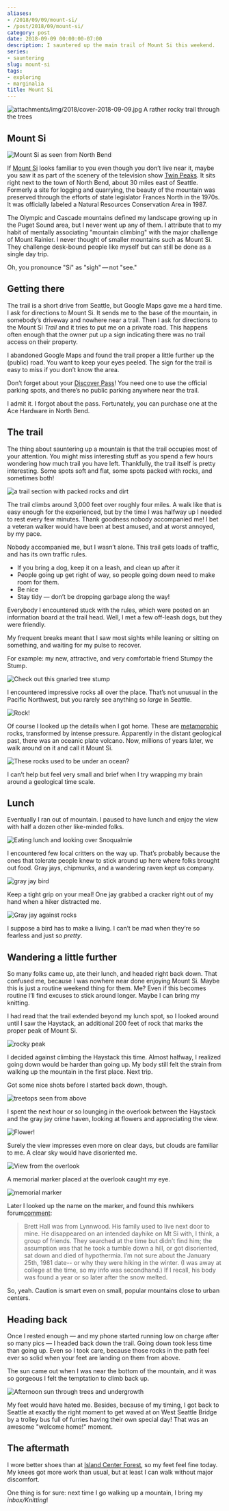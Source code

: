 ```yaml
---
aliases:
- /2018/09/09/mount-si/
- /post/2018/09/mount-si/
category: post
date: 2018-09-09 00:00:00-07:00
description: I sauntered up the main trail of Mount Si this weekend.
series:
- sauntering
slug: mount-si
tags:
- exploring
- marginalia
title: Mount Si
---
```


![attachments/img/2018/cover-2018-09-09.jpg](../../../attachments/img/2018/cover-2018-09-09.jpg)
A rather rocky trail through the trees

## Mount Si

![Mount Si as seen from North Bend](attachments/img/2018/mt-si.jpg)

If [Mount Si](https://www.wta.org/go-hiking/hikes/mount-si) looks familiar to you even though you don’t live near it, maybe you saw it as part of the scenery of the television show [Twin Peaks](https://en.wikipedia.org/wiki/Twin_Peaks). It sits right next to the town of North Bend, about 30 miles east of Seattle. Formerly a site for logging and quarrying, the beauty of the mountain was preserved through the efforts of state legislator Frances North in the 1970s. It was officially labeled a Natural Resources Conservation Area in 1987.

The Olympic and Cascade mountains defined my landscape growing up in the Puget Sound area, but I never went up any of them. I attribute that to my habit of mentally associating "mountain climbing" with the major challenge of Mount Rainier. I never thought of smaller mountains such as Mount Si. They challenge desk-bound people like myself but can still be done as a single day trip.

Oh, you pronounce "Si" as "sigh" — not "see."

## Getting there

The trail is a short drive from Seattle, but Google Maps gave me a hard time. I ask for directions to Mount Si. It sends me to the base of the mountain, in somebody’s driveway and nowhere near a trail. Then I ask for directions to the Mount Si *Trail* and it tries to put me on a private road. This happens often enough that the owner put up a sign indicating there was no trail access on their property.

I abandoned Google Maps and found the trail proper a little further up the (public) road. You want to keep your eyes peeled. The sign for the trail is easy to miss if you don’t know the area.

Don’t forget about your [Discover Pass](http://discoverpass.wa.gov/)! You need one to use the official parking spots, and there’s no public parking anywhere near the trail.

I admit it. I forgot about the pass. Fortunately, you can purchase one at the Ace Hardware in North Bend.

## The trail

The thing about sauntering up a mountain is that the trail occupies most of your attention. You might miss interesting stuff as you spend a few hours wondering how much trail you have left. Thankfully, the trail itself is pretty interesting. Some spots soft and flat, some spots packed with rocks, and sometimes both!

![a trail section with packed rocks and dirt](attachments/img/2018/trail.jpg)

The trail climbs around 3,000 feet over roughly four miles. A walk like that is easy enough for the experienced, but by the time I was halfway up I needed to rest every few minutes. Thank goodness nobody accompanied me! I bet a veteran walker would have been at best amused, and at worst annoyed, by my pace.

Nobody accompanied me, but I wasn’t alone. This trail gets loads of traffic, and has its own traffic rules.

* If you bring a dog, keep it on a leash, and clean up after it
* People going up get right of way, so people going down need to make   room for them.
* Be nice
* Stay tidy — don’t be dropping garbage along the way!

Everybody I encountered stuck with the rules, which were posted on an information board at the trail head. Well, I met a few off-leash dogs, but they were friendly.

My frequent breaks meant that I saw most sights while leaning or sitting on something, and waiting for my pulse to recover.

For example: my new, attractive, and very comfortable friend Stumpy the Stump.

![Check out this gnarled tree stump](attachments/img/2018/stumpy.jpg)

I encountered impressive rocks all over the place. That’s not unusual in the Pacific Northwest, but you rarely see anything so *large* in Seattle.

![Rock!](attachments/img/2018/rock.jpg)

Of course I looked up the details when I got home. These are [metamorphic](https://www.usgs.gov/faqs/what-are-metamorphic-rocks-0) rocks, transformed by intense pressure. Apparently in the distant geological past, there was an oceanic plate volcano. Now, millions of years later, we walk around on it and call it Mount Si.

![These rocks used to be under an ocean?](attachments/img/2018/more-rock.jpg)

I can’t help but feel very small and brief when I try wrapping my brain around a geological time scale.

## Lunch

Eventually I ran out of mountain. I paused to have lunch and enjoy the view with half a dozen other like-minded folks.

![Eating lunch and looking over Snoqualmie](attachments/img/2018/lunch.jpg)

I encountered few local critters on the way up. That’s probably because the ones that tolerate people knew to stick around up here where folks brought out food. Gray jays, chipmunks, and a wandering raven kept us company.

![gray jay bird](attachments/img/2018/grayjay.jpg "A photogenic gray jay posing — right before stealing my cracker!")

Keep a tight grip on your meal! One jay grabbed a cracker right out of my hand when a hiker distracted me.

![Gray jay against rocks](attachments/img/2018/jay-rocks.jpg)

I suppose a bird has to make a living. I can’t be mad when they’re so fearless and just so *pretty*.

## Wandering a little further

So many folks came up, ate their lunch, and headed right back down. That confused me, because I was nowhere near done enjoying Mount Si. Maybe this is just a routine weekend thing for them. Me? Even if this becomes routine I’ll find excuses to stick around longer. Maybe I can bring my knitting.

I had read that the trail extended beyond my lunch spot, so I looked around until I saw the Haystack, an additional 200 feet of rock that marks the proper peak of Mount Si.

![rocky peak](attachments/img/2018/haystack.jpg "The Haystack, Si's true summit")

I decided against climbing the Haystack this time. Almost halfway, I realized going down would be harder than going up. My body still felt the strain from walking up the mountain in the first place. Next trip.

Got some nice shots before I started back down, though.

![treetops seen from above](attachments/img/2018/lovely.jpg "Sure the trees will break my fall eventually")

I spent the next hour or so lounging in the overlook between the Haystack and the gray jay crime haven, looking at flowers and appreciating the view.

![Flower!](attachments/img/2018/flowers.jpg)

Surely the view impresses even more on clear days, but clouds are familiar to me. A clear sky would have disoriented me.

![View from the overlook](attachments/img/2018/overlook.jpg)

A memorial marker placed at the overlook caught my eye.

![memorial marker](attachments/img/2018/brett-marker.jpg "Memorial marker for Brett Hall 1962-1981")

Later I looked up the name on the marker, and found this nwhikers forum[comment](http://www.nwhikers.net/forums/viewtopic.php?p=202011&sid=1b5ffb6683037d9488f2bbb5e5f4218b#202011):

 > 
 > Brett Hall was from Lynnwood. His family used to live next door to mine. He disappeared on an intended dayhike on Mt Si with, I think, a group of friends. They searched at the time but didn’t find him; the assumption was that he took a tumble down a hill, or got disoriented, sat down and died of hypothermia. I’m not sure about the January 25th, 1981 date-- or why they were hiking in the winter. (I was away at college at the time, so my info was secondhand.) If I recall, his body was found a year or so later after the snow melted.

So, yeah. Caution is smart even on small, popular mountains close to urban centers.

## Heading back

Once I rested enough — and my phone started running low on charge after so many pics — I headed back down the trail. Going down took less time than going up. Even so I took care, because those rocks in the path feel ever so solid when your feet are landing on them from above.

The sun came out when I was near the bottom of the mountain, and it was so gorgeous I felt the temptation to climb back up.

![Afternoon sun through trees and undergrowth](attachments/img/2018/sunshine.jpg)

My feet would have hated me. Besides, because of my timing, I got back to Seattle at exactly the right moment to get waved at on West Seattle Bridge by a trolley bus full of furries having their own special day! That was an awesome "welcome home!" moment.

## The aftermath

I wore better shoes than at [Island Center Forest](../08/island-center-forest.md), so my feet feel fine today. My knees got more work than usual, but at least I can walk without major discomfort.

One thing is for sure: next time I go walking up a mountain, I bring my
*inbox/Knitting*!
